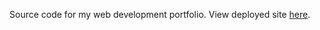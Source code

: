 Source code for my web development portfolio.
View deployed site [here](https://tara-timmerman.herokuapp.com/).